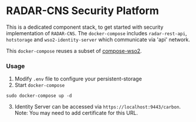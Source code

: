 # RADAR-CNS Security Platform

This is a dedicated component stack, to get started with security implementation of `RADAR-CNS`.
The `docker-compose` includes `radar-rest-api`, `hotstorage` and `wso2-identity-server` which communicate via 'api' network.

This `docker-compose` reuses a subset of [compose-wso2](https://github.com/ihcsim/compose-wso2).
### Usage
1. Modify `.env` file to configure your persistent-storage
2. Start `docker-compose`
```shell
sudo docker-compose up -d
```

3. Identity Server can be accessed via `https://localhost:9443/carbon`. Note: You may need to add certificate for this URL.


